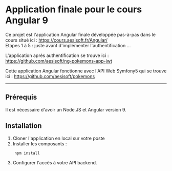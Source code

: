 # Application finale pour le cours Angular 9

Ce projet est l'application Angular finale développée pas-à-pas dans le cours situé ici : https://cours.aesisoft.fr/Angular/ <br/>
Etapes 1 à 5 : juste avant d'implémenter l'authentification ...

L'application après authentification se trouve ici : https://github.com/aesisoft/ng-pokemons-app-jwt

Cette application Angular fonctionne avec l'API Web Symfony5 qui se trouve ici : https://github.com/aesisoft/pokemons

___

## Prérequis

Il est nécessaire d'avoir un Node.JS et Angular version 9.

## Installation

1. Cloner l'application en local sur votre poste
2. Installer les composants :

```Bash
    npm install
```

3. Configurer l'accès à votre API backend.